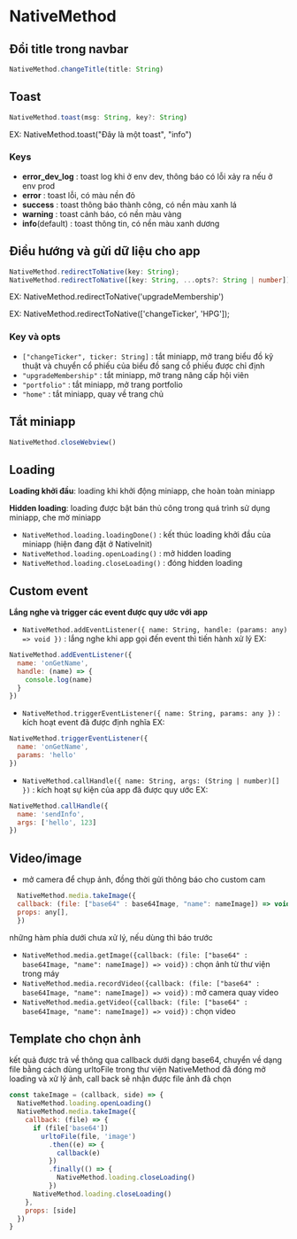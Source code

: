 # NativeMethod

## Đổi title trong navbar

```ts
NativeMethod.changeTitle(title: String)
```

## Toast

```ts
NativeMethod.toast(msg: String, key?: String)
```

EX: NativeMethod.toast("Đây là một toast", "info")

### Keys

- **error_dev_log** : toast log khi ở env dev, thông báo có lỗi xảy ra nếu ở env prod
- **error** : toast lỗi, có màu nền đỏ
- **success** : toast thông báo thành công, có nền màu xanh lá
- **warning** : toast cảnh báo, có nền màu vàng
- **info**(default) : toast thông tin, có nền màu xanh dương

## Điều hướng và gửi dữ liệu cho app

```ts
NativeMethod.redirectToNative(key: String);
NativeMethod.redirectToNative([key: String, ...opts?: String | number]);
```

EX: NativeMethod.redirectToNative('upgradeMembership')

EX: NativeMethod.redirectToNative(['changeTicker', 'HPG']);

### Key và opts

- `["changeTicker", ticker: String]` : tắt miniapp, mở trang biểu đồ kỹ thuật và chuyển cổ phiếu của biểu đồ sang cổ phiếu được chỉ định
- `"upgradeMembership"` : tắt miniapp, mở trang nâng cấp hội viên
- `"portfolio"` : tắt miniapp, mở trang portfolio
- `"home"` : tắt miniapp, quay về trang chủ

## Tắt miniapp

```ts
NativeMethod.closeWebview()
```

## Loading

**Loading khởi đầu**: loading khi khởi động miniapp, che hoàn toàn miniapp

**Hidden loading**: loading được bật bán thủ công trong quá trình sử dụng miniapp, che mờ miniapp

- `NativeMethod.loading.loadingDone()` : kết thúc loading khởi đầu của miniapp (hiện đang đặt ở NativeInit)
- `NativeMethod.loading.openLoading()` : mở hidden loading
- `NativeMethod.loading.closeLoading()` : đóng hidden loading

## Custom event

**Lắng nghe và trigger các event được quy ước với app**

- `NativeMethod.addEventListener({ name: String, handle: (params: any) => void })` : lắng nghe khi app gọi đến event thì tiến hành xử lý
  EX:

```js
NativeMethod.addEventListener({
  name: 'onGetName',
  handle: (name) => {
    console.log(name)
  }
})
```

- `NativeMethod.triggerEventListener({ name: String, params: any })` : kích hoạt event đã được định nghĩa
  EX:

```js
NativeMethod.triggerEventListener({
  name: 'onGetName',
  params: 'hello'
})
```

- `NativeMethod.callHandle({ name: String, args: (String | number)[] })` : kích hoạt sự kiện của app đã được quy ước
  EX:

```js
NativeMethod.callHandle({
  name: 'sendInfo',
  args: ['hello', 123]
})
```

## Video/image

- mở camera để chụp ảnh, đồng thời gửi thông báo cho custom cam

```js
  NativeMethod.media.takeImage({
  callback: (file: ["base64" : base64Image, "name": nameImage]) => void,
  props: any[],
  })
```

những hàm phía dưới chưa xử lý, nếu dùng thì báo trước

- `NativeMethod.media.getImage({callback: (file: ["base64" : base64Image, "name": nameImage]) => void})` : chọn ảnh từ thư viện trong máy
- `NativeMethod.media.recordVideo({callback: (file: ["base64" : base64Image, "name": nameImage]) => void})` : mở camera quay video
- `NativeMethod.media.getVideo({callback: (file: ["base64" : base64Image, "name": nameImage]) => void})` : chọn video

## Template cho chọn ảnh

kết quả được trả về thông qua callback dưới dạng base64, chuyển về dạng file bằng cách dùng urltoFile trong thư viện NativeMethod
đã đóng mở loading và xử lý ảnh, call back sẽ nhận được file ảnh đã chọn

```js
const takeImage = (callback, side) => {
  NativeMethod.loading.openLoading()
  NativeMethod.media.takeImage({
    callback: (file) => {
      if (file['base64'])
        urltoFile(file, 'image')
          .then((e) => {
            callback(e)
          })
          .finally(() => {
            NativeMethod.loading.closeLoading()
          })
      NativeMethod.loading.closeLoading()
    },
    props: [side]
  })
}
```
